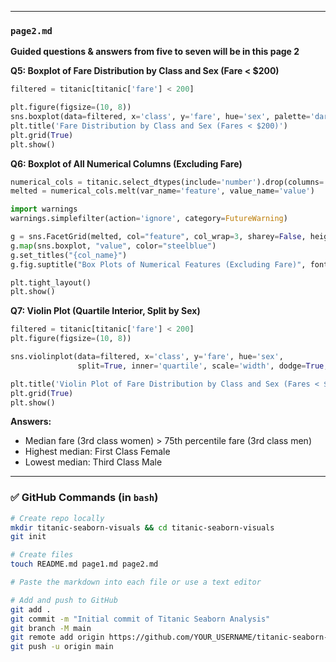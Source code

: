 
---

###  `page2.md`

**Guided questions & answers from five to seven will be in this page 2**



**Q5: Boxplot of Fare Distribution by Class and Sex (Fare < $200)**

```python
filtered = titanic[titanic['fare'] < 200]

plt.figure(figsize=(10, 8))
sns.boxplot(data=filtered, x='class', y='fare', hue='sex', palette='dark', fliersize=0, whis=[10, 90])
plt.title('Fare Distribution by Class and Sex (Fares < $200)')
plt.grid(True)
plt.show()
```

**Q6: Boxplot of All Numerical Columns (Excluding Fare)**

```python
numerical_cols = titanic.select_dtypes(include='number').drop(columns='fare')
melted = numerical_cols.melt(var_name='feature', value_name='value')

import warnings
warnings.simplefilter(action='ignore', category=FutureWarning)

g = sns.FacetGrid(melted, col="feature", col_wrap=3, sharey=False, height=4)
g.map(sns.boxplot, "value", color="steelblue")
g.set_titles("{col_name}")
g.fig.suptitle("Box Plots of Numerical Features (Excluding Fare)", fontsize=16, y=1.05)

plt.tight_layout()
plt.show()
```

**Q7: Violin Plot (Quartile Interior, Split by Sex)**

```python
filtered = titanic[titanic['fare'] < 200]
plt.figure(figsize=(10, 8))

sns.violinplot(data=filtered, x='class', y='fare', hue='sex',
               split=True, inner='quartile', scale='width', dodge=True, linewidth=1.5)

plt.title('Violin Plot of Fare Distribution by Class and Sex (Fares < $200)')
plt.grid(True)
plt.show()
```

**Answers:**

- Median fare (3rd class women) > 75th percentile fare (3rd class men)
- Highest median: First Class Female
- Lowest median: Third Class Male



---

### ✅ GitHub Commands (in `bash`)

```bash
# Create repo locally
mkdir titanic-seaborn-visuals && cd titanic-seaborn-visuals
git init

# Create files
touch README.md page1.md page2.md

# Paste the markdown into each file or use a text editor

# Add and push to GitHub
git add .
git commit -m "Initial commit of Titanic Seaborn Analysis"
git branch -M main
git remote add origin https://github.com/YOUR_USERNAME/titanic-seaborn-visuals.git
git push -u origin main
